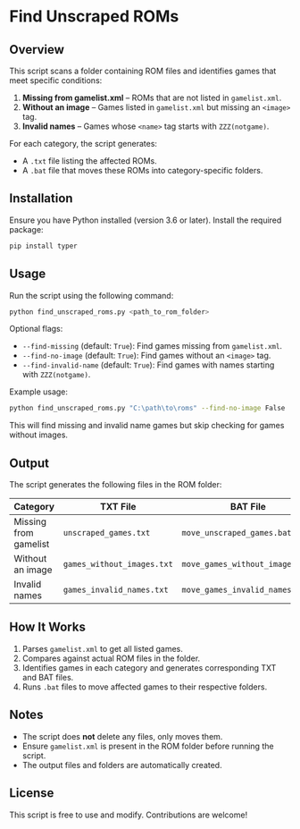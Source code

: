 # Find Unscraped ROMs

## Overview
This script scans a folder containing ROM files and identifies games that meet specific conditions:
1. **Missing from gamelist.xml** – ROMs that are not listed in `gamelist.xml`.
2. **Without an image** – Games listed in `gamelist.xml` but missing an `<image>` tag.
3. **Invalid names** – Games whose `<name>` tag starts with `ZZZ(notgame)`.

For each category, the script generates:
- A `.txt` file listing the affected ROMs.
- A `.bat` file that moves these ROMs into category-specific folders.

## Installation
Ensure you have Python installed (version 3.6 or later). Install the required package:
```sh
pip install typer
```

## Usage
Run the script using the following command:
```sh
python find_unscraped_roms.py <path_to_rom_folder>
```
Optional flags:
- `--find-missing` (default: `True`): Find games missing from `gamelist.xml`.
- `--find-no-image` (default: `True`): Find games without an `<image>` tag.
- `--find-invalid-name` (default: `True`): Find games with names starting with `ZZZ(notgame)`.

Example usage:
```sh
python find_unscraped_roms.py "C:\path\to\roms" --find-no-image False
```
This will find missing and invalid name games but skip checking for games without images.

## Output
The script generates the following files in the ROM folder:

| Category | TXT File | BAT File | Destination Folder |
|----------|------------|------------|-----------------|
| Missing from gamelist | `unscraped_games.txt` | `move_unscraped_games.bat` | `missing_games/` |
| Without an image | `games_without_images.txt` | `move_games_without_images.bat` | `no_image_games/` |
| Invalid names | `games_invalid_names.txt` | `move_games_invalid_names.bat` | `invalid_name_games/` |

## How It Works
1. Parses `gamelist.xml` to get all listed games.
2. Compares against actual ROM files in the folder.
3. Identifies games in each category and generates corresponding TXT and BAT files.
4. Runs `.bat` files to move affected games to their respective folders.

## Notes
- The script does **not** delete any files, only moves them.
- Ensure `gamelist.xml` is present in the ROM folder before running the script.
- The output files and folders are automatically created.

## License
This script is free to use and modify. Contributions are welcome!